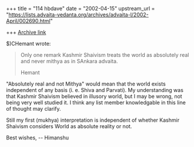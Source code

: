 +++
title = "114 hbdave"
date = "2002-04-15"
upstream_url = "https://lists.advaita-vedanta.org/archives/advaita-l/2002-April/002690.html"

+++
[Archive link](https://lists.advaita-vedanta.org/archives/advaita-l/2002-April/002690.html)

$)CHemant wrote:

> Only one remark
> Kashmir Shaivism treats the world as absolutely real and never mithya as in
> SAnkara advaita.
>
> Hemant

"Absolutely real and not Mithya" would mean that the world exists independent
of any basis (i. e. Shiva and Parvati). My understanding was that Kashmir
Shaivism believed in illusory world, but I may be wrong, not being very well
studied it. I think any list member knowledgable in this line of thought may
clarify.

Still my first  (mukhya) interpretation is independent of whether Kashmir
Shaivism considers World as absolute reality or not.

Best wishes,
-- Himanshu

